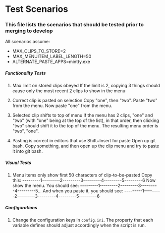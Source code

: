 # Test Scenarios
### This file lists the scenarios that should be tested prior to merging to develop

All scenarios assume:
- MAX_CLIPS_TO_STORE=2
- MAX_MENUITEM_LABEL_LENGTH=50
- ALTERNATE_PASTE_APPS=mintty.exe

##### Functionality Tests
1. Max limit on stored clips obeyed
If the limit is 2, copying 3 things should cause only the most recent 2 clips to show in the menu

1. Correct clip is pasted on selection
Copy "one", then "two". Paste "two" from the menu. Now paste "one" from the menu.

1. Selected clip shifts to top of menu
If the menu has 2 clips, "one" and "two" (with "one" being at the top of the list), in that order, then clicking "two" should shift it to the top of the menu. The resulting menu order is "two", "one".

1. Pasting is correct in editors that use Shift+Insert for paste
Open up git bash. Copy something, and then open up the clip menu and try to paste it into git bash.

##### Visual Tests
1. Menu items only show first 50 characters of clip-to-be-pasted
Copy this: 
---------1---------2---------3---------4---------5---------6
Now show the menu. You should see: ---------1---------2---------3---------4---------5...
And when you paste it, you should see:
---------1---------2---------3---------4---------5---------6

##### Configurations
1. Change the configuration keys in `config.ini`. The property that each variable defines should adjust accordingly when the script is run.